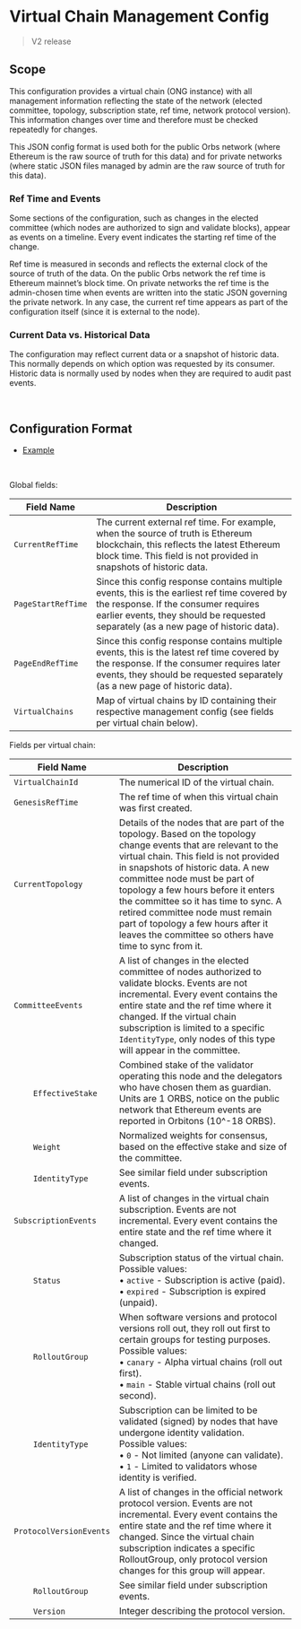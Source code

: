 # Virtual Chain Management Config

> V2 release

## Scope

This configuration provides a virtual chain (ONG instance) with all management information reflecting the state of the network (elected committee, topology, subscription state, ref time, network protocol version). This information changes over time and therefore must be checked repeatedly for changes.

This JSON config format is used both for the public Orbs network (where Ethereum is the raw source of truth for this data) and for private networks (where static JSON files managed by admin are the raw source of truth for this data).

### Ref Time and Events

Some sections of the configuration, such as changes in the elected committee (which nodes are authorized to sign and validate blocks), appear as events on a timeline. Every event indicates the starting ref time of the change.

Ref time is measured in seconds and reflects the external clock of the source of truth of the data. On the public Orbs network the ref time is Ethereum mainnet’s block time. On private networks the ref time is the admin-chosen time when events are written into the static JSON governing the private network. In any case, the current ref time appears as part of the configuration itself (since it is external to the node).

### Current Data vs. Historical Data

The configuration may reflect current data or a snapshot of historic data. This normally depends on which option was requested by its consumer. Historic data is normally used by nodes when they are required to audit past events.

&nbsp;

## Configuration Format

* [Example](../config-examples/vc-management.json)

&nbsp;

Global fields:

| Field Name | Description |
| ---------- | ----------- |
| `CurrentRefTime` | The current external ref time. For example, when the source of truth is Ethereum blockchain, this reflects the latest Ethereum block time. This field is not provided in snapshots of historic data. |
| `PageStartRefTime` | Since this config response contains multiple events, this is the earliest ref time covered by the response. If the consumer requires earlier events, they should be requested separately (as a new page of historic data). |
`PageEndRefTime` | Since this config response contains multiple events, this is the latest ref time covered by the response. If the consumer requires later events, they should be requested separately (as a new page of historic data). |
| `VirtualChains` | Map of virtual chains by ID containing their respective management config (see fields per virtual chain below). |

Fields per virtual chain:

| Field Name | Description |
| ---------- | ----------- |
| `VirtualChainId` | The numerical ID of the virtual chain. |
| `GenesisRefTime` | The ref time of when this virtual chain was first created. |
| `CurrentTopology` | Details of the nodes that are part of the topology. Based on the topology change events that are relevant to the virtual chain. This field is not provided in snapshots of historic data. A new committee node must be part of topology a few hours before it enters the committee so it has time to sync. A retired committee node must remain part of topology a few hours after it leaves the committee so others have time to sync from it. |
| `CommitteeEvents` | A list of changes in the elected committee of nodes authorized to validate blocks. Events are not incremental. Every event contains the entire state and the ref time where it changed. If the virtual chain subscription is limited to a specific `IdentityType`, only nodes of this type will appear in the committee. |
| &nbsp;&nbsp;&nbsp;&nbsp;&nbsp;&nbsp;&nbsp;&nbsp;`EffectiveStake` | Combined stake of the validator operating this node and the delegators who have chosen them as guardian. Units are 1 ORBS, notice on the public network that Ethereum events are reported in Orbitons (10^-18 ORBS). |
| &nbsp;&nbsp;&nbsp;&nbsp;&nbsp;&nbsp;&nbsp;&nbsp;`Weight` | Normalized weights for consensus, based on the effective stake and size of the committee. |
| &nbsp;&nbsp;&nbsp;&nbsp;&nbsp;&nbsp;&nbsp;&nbsp;`IdentityType` | See similar field under subscription events. |
| `SubscriptionEvents` | A list of changes in the virtual chain subscription. Events are not incremental. Every event contains the entire state and the ref time where it changed. |
| &nbsp;&nbsp;&nbsp;&nbsp;&nbsp;&nbsp;&nbsp;&nbsp;`Status` | Subscription status of the virtual chain.<br>Possible values:<br>&bull;&nbsp;`active` - Subscription is active (paid).<br>&bull;&nbsp;`expired` - Subscription is expired (unpaid). |
| &nbsp;&nbsp;&nbsp;&nbsp;&nbsp;&nbsp;&nbsp;&nbsp;`RolloutGroup` | When software versions and protocol versions roll out, they roll out first to certain groups for testing purposes.<br>Possible values:<br>&bull;&nbsp;`canary` - Alpha virtual chains (roll out first).<br>&bull;&nbsp;`main` - Stable virtual chains (roll out second). |
| &nbsp;&nbsp;&nbsp;&nbsp;&nbsp;&nbsp;&nbsp;&nbsp;`IdentityType` | Subscription can be limited to be validated (signed) by nodes that have undergone identity validation.<br>Possible values:<br>&bull;&nbsp;`0` - Not limited (anyone can validate).<br>&bull;&nbsp;`1` - Limited to validators whose identity is verified. |
| `ProtocolVersionEvents` | A list of changes in the official network protocol version. Events are not incremental. Every event contains the entire state and the ref time where it changed. Since the virtual chain subscription indicates a specific RolloutGroup, only protocol version changes for this group will appear. |
| &nbsp;&nbsp;&nbsp;&nbsp;&nbsp;&nbsp;&nbsp;&nbsp;`RolloutGroup` | See similar field under subscription events. |
| &nbsp;&nbsp;&nbsp;&nbsp;&nbsp;&nbsp;&nbsp;&nbsp;`Version` | Integer describing the protocol version. |
